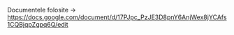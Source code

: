 Documentele folosite -> https://docs.google.com/document/d/17PJpc_PzJE3D8pnY6AnjWex8jYCAfs1CQBjqpZgpq6Q/edit
